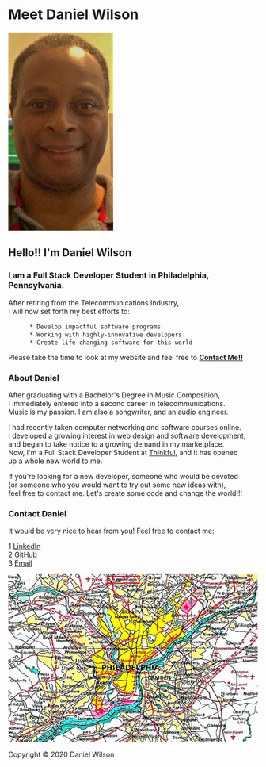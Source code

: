 # Meet Daniel Wilson

![alt text](https://github.com/DanWilSE/meet-daniel-wilson/blob/master/images/Daniel%20Wilson.jpg?raw=true)

## Hello!! I'm Daniel Wilson

### **I am a Full Stack Developer Student in Philadelphia, Pennsylvania.**

After retiring from the Telecommunications Industry,  
I will now set forth my best efforts to:  

          * Develop impactful software programs
          * Working with highly-innovative developers
          * Create life-changing software for this world
          
Please take the time to look at my website and feel free to **[Contact Me!!](a<#Contact-Daniel></a>)**

### About Daniel

After graduating with a Bachelor's Degree in Music Composition,     
I immediately entered into a second career in telecommunications.  
Music is my passion. I am also a songwriter, and an audio engineer.    

I had recently taken computer networking and software courses online.  
I developed a growing interest in web design and software development,      
and began to take notice to a growing demand in my marketplace.    
Now, I'm a Full Stack Developer Student at [Thinkful](https://www.thinkful.com), and it has opened  
up a whole new world to me.  

If you're looking for a new developer, someone who would be devoted  
(or someone who you would want to try out some new ideas with),       
feel free to contact me. Let's create some code and change the world!!!  

###  <a name="Contact-Daniel"></a>**Contact Daniel**

It would be very nice to hear from you! Feel free to contact me:

  1  [LinkedIn](https://www.linkedin.com/in/daniel-wilson-1b3a5915/)  
  2  [GitHub](https://github.com/DanWilSE/)  
  3  [Email](dwi@tech-center.com)  
                            
![alt text](https://github.com/DanWilSE/meet-daniel-wilson/blob/master/images/Philadelphia-Map.jpg?raw=true)

Copyright © 2020 Daniel Wilson
